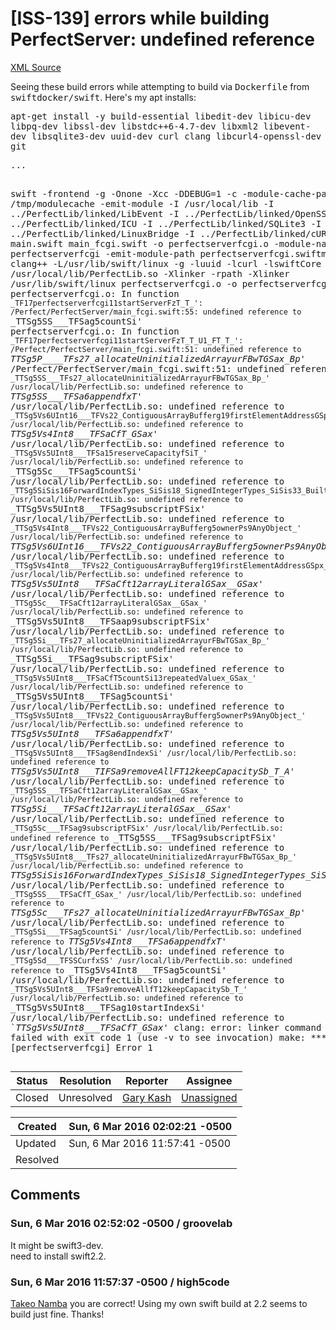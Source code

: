 # [ISS-139] errors while building PerfectServer: undefined reference

[XML Source](./xml/ISS-139.xml)
<p><p>Seeing these build errors while attempting to build via <tt>Dockerfile</tt> from <tt>swiftdocker/swift</tt>. Here's my apt installs:</p>

<p><tt>apt-get install -y build-essential libedit-dev libicu-dev libpq-dev libssl-dev libstdc++6-4.7-dev libxml2 libevent-dev libsqlite3-dev uuid-dev curl clang libcurl4-openssl-dev git</tt></p>

<div class="code panel" style="border-width: 1px;"><div class="codeContent panelContent">
<pre class="code-java">
...

swift -frontend -g -Onone -Xcc -DDEBUG=1 -c -module-cache-path /tmp/modulecache -emit-module -I /usr/local/lib -I ../PerfectLib/linked/LibEvent -I ../PerfectLib/linked/OpenSSL -I ../PerfectLib/linked/ICU -I ../PerfectLib/linked/SQLite3 -I ../PerfectLib/linked/LinuxBridge -I ../PerfectLib/linked/cURL_Linux main.swift main_fcgi.swift -o perfectserverfcgi.o -module-name perfectserverfcgi -emit-module-path perfectserverfcgi.swiftmodule
clang++ -L/usr/lib/swift/linux -g -luuid -lcurl -lswiftCore -lswiftGlibc /usr/local/lib/PerfectLib.so -Xlinker -rpath -Xlinker /usr/lib/swift/linux perfectserverfcgi.o -o perfectserverfcgi
perfectserverfcgi.o: In function `_TF17perfectserverfcgi11startServerFzT_T_':
/Perfect/PerfectServer/main_fcgi.swift:55: undefined reference to `_TTSg5SS___TFSag5countSi'
perfectserverfcgi.o: In function `_TFF17perfectserverfcgi11startServerFzT_T_U1_FT_T_':
/Perfect/PerfectServer/main_fcgi.swift:51: undefined reference to `_TTSg5P____TFs27_allocateUninitializedArrayurFBwTGSax_Bp_'
/Perfect/PerfectServer/main_fcgi.swift:51: undefined reference to `_TTSg5SS___TFs27_allocateUninitializedArrayurFBwTGSax_Bp_'
/usr/local/lib/PerfectLib.so: undefined reference to `_TTSg5SS___TFSa6appendfxT_'
/usr/local/lib/PerfectLib.so: undefined reference to `_TTSg5Vs6UInt16___TFVs22_ContiguousArrayBufferg19firstElementAddressGSpx_'
/usr/local/lib/PerfectLib.so: undefined reference to `_TTSg5Vs4Int8___TFSaCfT_GSax_'
/usr/local/lib/PerfectLib.so: undefined reference to `_TTSg5Vs5UInt8___TFSa15reserveCapacityfSiT_'
/usr/local/lib/PerfectLib.so: undefined reference to `_TTSg5Sc___TFSag5countSi'
/usr/local/lib/PerfectLib.so: undefined reference to `_TTSg5SiSis16ForwardIndexTypes_SiSis18_SignedIntegerTypes_SiSis33_BuiltinIntegerLiteralConvertibles_Si___TFVs14RangeGenerator4nextfT_GSqx_'
/usr/local/lib/PerfectLib.so: undefined reference to `_TTSg5Vs5UInt8___TFSag9subscriptFSix'
/usr/local/lib/PerfectLib.so: undefined reference to `_TTSg5Vs4Int8___TFVs22_ContiguousArrayBufferg5ownerPs9AnyObject_'
/usr/local/lib/PerfectLib.so: undefined reference to `_TTSg5Vs6UInt16___TFVs22_ContiguousArrayBufferg5ownerPs9AnyObject_'
/usr/local/lib/PerfectLib.so: undefined reference to `_TTSg5Vs4Int8___TFVs22_ContiguousArrayBufferg19firstElementAddressGSpx_'
/usr/local/lib/PerfectLib.so: undefined reference to `_TTSg5Vs5UInt8___TFSaCft12arrayLiteralGSax__GSax_'
/usr/local/lib/PerfectLib.so: undefined reference to `_TTSg5Sc___TFSaCft12arrayLiteralGSax__GSax_'
/usr/local/lib/PerfectLib.so: undefined reference to `_TTSg5Vs5UInt8___TFSaap9subscriptFSix'
/usr/local/lib/PerfectLib.so: undefined reference to `_TTSg5Si___TFs27_allocateUninitializedArrayurFBwTGSax_Bp_'
/usr/local/lib/PerfectLib.so: undefined reference to `_TTSg5Si___TFSag9subscriptFSix'
/usr/local/lib/PerfectLib.so: undefined reference to `_TTSg5Vs5UInt8___TFSaCfT5countSi13repeatedValuex_GSax_'
/usr/local/lib/PerfectLib.so: undefined reference to `_TTSg5Vs5UInt8___TFSag5countSi'
/usr/local/lib/PerfectLib.so: undefined reference to `_TTSg5Vs5UInt8___TFVs22_ContiguousArrayBufferg5ownerPs9AnyObject_'
/usr/local/lib/PerfectLib.so: undefined reference to `_TTSg5Vs5UInt8___TFSa6appendfxT_'
/usr/local/lib/PerfectLib.so: undefined reference to `_TTSg5Vs5UInt8___TFSag8endIndexSi'
/usr/local/lib/PerfectLib.so: undefined reference to `_TTSg5Vs5UInt8___TIFSa9removeAllFT12keepCapacitySb_T_A_'
/usr/local/lib/PerfectLib.so: undefined reference to `_TTSg5SS___TFSaCft12arrayLiteralGSax__GSax_'
/usr/local/lib/PerfectLib.so: undefined reference to `_TTSg5Si___TFSaCft12arrayLiteralGSax__GSax_'
/usr/local/lib/PerfectLib.so: undefined reference to `_TTSg5Sc___TFSag9subscriptFSix'
/usr/local/lib/PerfectLib.so: undefined reference to `_TTSg5SS___TFSag9subscriptFSix'
/usr/local/lib/PerfectLib.so: undefined reference to `_TTSg5Vs5UInt8___TFs27_allocateUninitializedArrayurFBwTGSax_Bp_'
/usr/local/lib/PerfectLib.so: undefined reference to `_TTSg5SiSis16ForwardIndexTypes_SiSis18_SignedIntegerTypes_SiSis33_BuiltinIntegerLiteralConvertibles_Si___TFVs5Range8generatefT_GVs14RangeGeneratorx_'
/usr/local/lib/PerfectLib.so: undefined reference to `_TTSg5SS___TFSaCfT_GSax_'
/usr/local/lib/PerfectLib.so: undefined reference to `_TTSg5Sc___TFs27_allocateUninitializedArrayurFBwTGSax_Bp_'
/usr/local/lib/PerfectLib.so: undefined reference to `_TTSg5Si___TFSag5countSi'
/usr/local/lib/PerfectLib.so: undefined reference to `_TTSg5Vs4Int8___TFSa6appendfxT_'
/usr/local/lib/PerfectLib.so: undefined reference to `_TTSg5Sd___TFSSCurfxSS'
/usr/local/lib/PerfectLib.so: undefined reference to `_TTSg5Vs4Int8___TFSag5countSi'
/usr/local/lib/PerfectLib.so: undefined reference to `_TTSg5Vs5UInt8___TFSa9removeAllfT12keepCapacitySb_T_'
/usr/local/lib/PerfectLib.so: undefined reference to `_TTSg5Vs5UInt8___TFSag10startIndexSi'
/usr/local/lib/PerfectLib.so: undefined reference to `_TTSg5Vs5UInt8___TFSaCfT_GSax_'
clang: error: linker command failed with exit code 1 (use -v to see invocation)
make: *** [perfectserverfcgi] Error 1
</pre>
</div></div></p>





Status|Resolution|Reporter|Assignee
------|----------|--------|--------
Closed|Unresolved|[Gary Kash](high5code)|[Unassigned]($-1)





Created|Sun, 6 Mar 2016 02:02:21 -0500
-------|--------------
Updated|Sun, 6 Mar 2016 11:57:41 -0500
Resolved|


## Comments




### Sun, 6 Mar 2016 02:52:02 -0500 / groovelab 

<p><p>It might be swift3-dev.<br/>
need to install swift2.2.</p></p>


### Sun, 6 Mar 2016 11:57:37 -0500 / high5code 

<p><p><a href="http://jira.perfect.org:8080/secure/ViewProfile.jspa?name=groovelab" class="user-hover" rel="groovelab">Takeo Namba</a> you are correct! Using my own swift build at 2.2 seems to build just fine. Thanks!</p></p>


